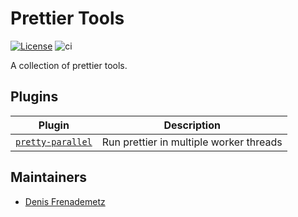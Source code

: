 # Prettier Tools

[![License](https://img.shields.io/github/license/skrtheboss/prettier-tools)](https://github.com/skrtheboss/prettier-tools/blob/main/LICENSE)
![ci](https://github.com/skrtheboss/prettier-tools/actions/workflows/build.yml/badge.svg)

A collection of prettier tools.

## Plugins

| Plugin                                                  | Description                             |
| ------------------------------------------------------- | --------------------------------------- |
| [`pretty-parallel`](packages/pretty-parallel/README.md) | Run prettier in multiple worker threads |

## Maintainers

-   [Denis Frenademetz](https://github.com/skrtheboss)
